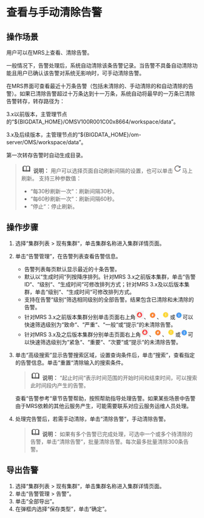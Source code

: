 # 查看与手动清除告警<a name="mrs_01_0113"></a>

## 操作场景<a name="section36000642162238"></a>

用户可以在MRS上查看、清除告警。

一般情况下，告警处理后，系统自动清除该条告警记录。当告警不具备自动清除功能且用户已确认该告警对系统无影响时，可手动清除告警。

在MRS界面可查看最近十万条告警（包括未清除的、手动清除的和自动清除的告警）。如果已清除告警超过十万条达到十一万条，系统自动将最早的一万条已清除告警转存，转存路径为：

3.x以前版本，主管理节点的“$\{BIGDATA\_HOME\}/OMSV100R001C00x8664/workspace/data”。

3.x及后续版本，主管理节点的“$\{BIGDATA\_HOME\}/om-server/OMS/workspace/data”。

第一次转存告警时自动生成目录。

>![](public_sys-resources/icon-note.gif) **说明：** 
>用户可以选择页面自动刷新间隔的设置，也可以单击![](figures/icon_mrs_fresh_R-10.png)马上刷新。
>支持三种参数值：
>-   “每30秒刷新一次“：刷新间隔30秒。
>-   “每60秒刷新一次“：刷新间隔60秒。
>-   “停止“：停止刷新。

## 操作步骤<a name="section1141339162319"></a>

1.  选择“集群列表 \> 现有集群“，单击集群名称进入集群详情页面。
2.  单击“告警管理”，在告警列表查看告警信息。
    -   告警列表每页默认显示最近的十条告警。
    -   默认以“生成时间“列按降序排列。针对MRS 3.x之前版本集群，单击“告警ID“、“级别“、“生成时间“可修改排列方式；针对MRS 3.x及以后版本集群，单击“级别“、“生成时间“可修改排列方式。
    -   支持在告警“级别“筛选相同级别的全部告警。结果包含已清除和未清除的告警。
    -   针对MRS 3.x之前版本集群分别单击页面右上角![](figures/icon_mrs_critical.jpg)、![](figures/icon_mrs_major.jpg)、![](figures/icon_mrs_minor.jpg)或![](figures/icon_mrs_waring.jpg)可以快速筛选级别为“致命“、“严重“、“一般“或“提示“的未清除告警。
    -   针对MRS 3.x及之后版本集群分别单击页面右上角![](figures/icon_mrs_critical-24.jpg)、![](figures/icon_mrs_major-25.jpg)、![](figures/icon_mrs_minor-26.jpg)或![](figures/icon_mrs_waring-27.jpg)可以快速筛选级别为“紧急“、“重要“、“次要“或“提示“的未清除告警。


1.  单击“高级搜索”显示告警搜索区域，设置查询条件后，单击“搜索”，查看指定的告警信息。单击“重置“清除输入的搜索条件。

    >![](public_sys-resources/icon-note.gif) **说明：** 
    >“起止时间“表示时间范围的开始时间和结束时间，可以搜索此时间段内产生的告警。

    查看“告警参考“章节告警帮助，按照帮助指导处理告警。如果某些场景中告警由于MRS依赖的其他云服务产生，可能需要联系对应云服务运维人员处理。

2.  处理完告警后，若需手动清除，单击“清除告警“，手动清除告警。

    >![](public_sys-resources/icon-note.gif) **说明：** 
    >如果有多个告警已完成处理，可选中一个或多个待清除的告警，单击“清除告警”，批量清除告警。每次最多批量清除300条告警。


## 导出告警<a name="section425836145320"></a>

1.  选择“集群列表 \> 现有集群“，单击集群名称进入集群详情页面。
2.  单击“告警管理 \> 告警”。
3.  单击“全部导出”。
4.  在弹框内选择“保存类型”，单击“确定”。

